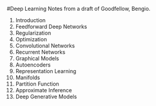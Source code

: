 #Deep Learning
Notes from a draft of Goodfellow, Bengio.

1. Introduction
2. Feedforward Deep Networks
3. Regularization
4. Optimization
5. Convolutional Networks
6. Recurrent Networks
7. Graphical Models
8. Autoencoders
9. Representation Learning
10. Manifolds
11. Partition Function
12. Approximate Inference
13. Deep Generative Models